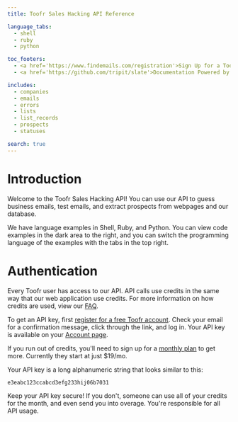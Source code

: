 ```yaml
---
title: Toofr Sales Hacking API Reference

language_tabs:
  - shell
  - ruby
  - python

toc_footers:
  - <a href='https://www.findemails.com/registration'>Sign Up for a Toofr API Key</a>
  - <a href='https://github.com/tripit/slate'>Documentation Powered by Slate</a>

includes:
  - companies
  - emails
  - errors
  - lists
  - list_records
  - prospects
  - statuses

search: true
---
```


# Introduction

Welcome to the Toofr Sales Hacking API! You can use our API to guess business emails, test emails, and extract prospects from webpages and our database.

We have language examples in Shell, Ruby, and Python. You can view code examples in the dark area to the right, and you can switch the programming language of the examples with the tabs in the top right.

# Authentication

Every Toofr user has access to our API. API calls use credits in the same way that our web application use credits. For more information on how credits are used, view our [FAQ](https://www.findemails.com/faq).

To get an API key, first [register for a free Toofr account](https://www.findemails.com/registration). Check your email for a confirmation message, click through the link, and log in. Your API key is available on your [Account page](https://www.findemails.com/account).

If you run out of credits, you'll need to sign up for a [monthly plan](https://www.findemails.com/pricing) to get more. Currently they start at just $19/mo.

Your API key is a long alphanumeric string that looks similar to this:

`e3eabc123ccabcd3efg233hij06b7031`

<aside class="notice">
Keep your API key secure! If you don't, someone can use all of your credits for the month, and even send you into overage. You're responsible for all API usage.
</aside>
